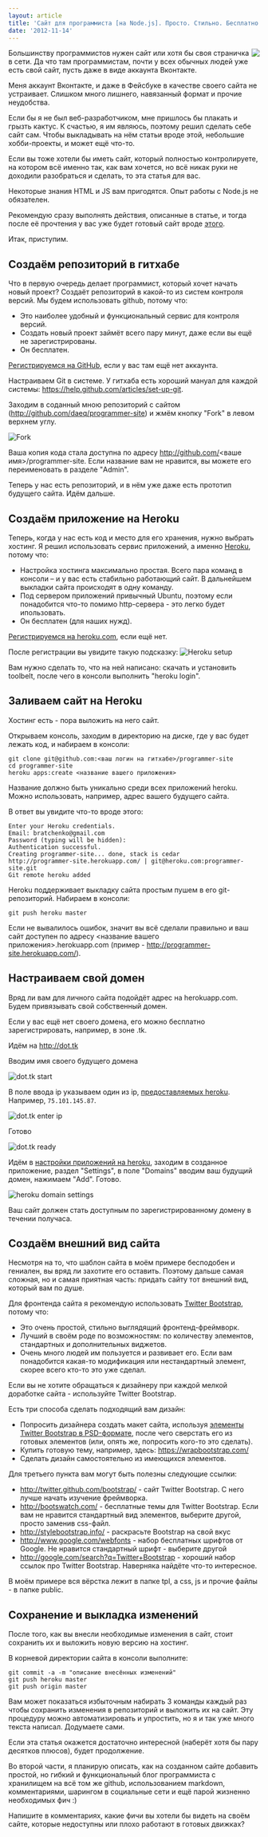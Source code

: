 ```yaml
---
layout: article
title: 'Сайт для программиста [на Node.js]. Просто. Стильно. Бесплатно.'
date: '2012-11-14'
---
```


<img src="http://daeq.ru/img/articles/programmer-site/logo.png" align="right"/>
Большинству программистов нужен сайт или хотя бы своя страничка в сети. Да что там программистам, почти у всех обычных людей уже есть свой сайт, пусть даже в виде аккаунта Вконтакте. 

Меня аккаунт Вконтакте, и даже в Фейсбуке в качестве своего сайта не устраивает. Слишком много лишнего, навязанный формат и прочие неудобства. 

Если бы я не был веб-разработчиком, мне пришлось бы плакать и грызть кактус. К счастью, я им являюсь, поэтому решил сделать себе сайт сам. Чтобы выкладывать на нём статьи вроде этой, небольшие хобби-проекты, и может ещё что-то.

Если вы тоже хотели бы иметь сайт, который полностью контролируете, на котором всё именно так, как вам хочется, но всё никак руки не доходили разобраться и сделать, то эта статья для вас. 

Некоторые знания HTML и JS вам пригодятся. Опыт работы с Node.js не обязателен. 

Рекомендую сразу выполнять действия, описанные в статье, и тогда после её прочтения у вас уже будет готовый сайт вроде [этого](http://programmer-site.tk).

Итак, приступим.

Создаём репозиторий в гитхабе
-----------------------------

Что в первую очередь делает программист, который хочет начать новый проект? Создаёт репозиторий в какой-то из систем контроля версий. Мы будем использовать github, потому что:

* Это наиболее удобный и функциональный сервис для контроля версий.
* Создать новый проект займёт всего пару минут, даже если вы ещё не зарегистрированы.
* Он бесплатен.

[Регистрируемся на GitHub](https://github.com/plans), если у вас там ещё нет аккаунта.

Настраиваем Git в системе. У гитхаба есть хороший мануал для каждой системы: <https://help.github.com/articles/set-up-git>.

Заходим в соданный мною репозиторий с сайтом (<http://github.com/daeq/programmer-site>) и жмём кнопку "Fork" в левом верхнем углу. 

![Fork](http://daeq.ru/img/articles/programmer-site/github-fork.png)

Ваша копия кода стала доступна по адресу http://github.com/<ваше имя>/programmer-site. Если название вам не нравится, вы можете его переименовать в разделе "Admin".

Теперь у нас есть репозиторий, и в нём уже даже есть прототип будущего сайта. Идём дальше.

Создаём приложение на Heroku
----------------------------

Теперь, когда у нас есть код и место для его хранения, нужно выбрать хостинг. Я решил использовать сервис приложений, а именно [Heroku](http://heroku.com), потому что:

* Настройка хостинга максимально простая. Всего пара команд в консоли – и у вас есть стабильно работающий сайт. В дальнейшем выкладки сайта происходят в одну команду.
* Под сервером приложений привычный Ubuntu, поэтому если понадобится что-то помимо http-сервера - это легко будет ипользовать.
* Он бесплатен (для наших нужд).

[Регистрируемся на heroku.com](https://api.heroku.com/signup), если ещё нет.

После регистрации вы увидите такую подсказку:
![Heroku setup](http://daeq.ru/img/articles/programmer-site/heroku-start.png)

Вам нужно сделать то, что на ней написано: скачать и установить toolbelt, после чего в консоли выполнить "heroku login".

Заливаем сайт на Heroku
-----------------------

Хостинг есть - пора выложить на него сайт.

Открываем консоль, заходим в директорию на диске, где у вас будет лежать код, и набираем в консоли:

```
git clone git@github.com:<ваш логин на гитхабе>/programmer-site
cd programmer-site
heroku apps:create <название вашего приложения>
```

Название должно быть уникально среди всех приложений heroku. Можно использовать, например, адрес вашего будущего сайта.

В ответ вы увидите что-то вроде этого:

```
Enter your Heroku credentials.
Email: bratchenko@gmail.com
Password (typing will be hidden): 
Authentication successful.
Creating programmer-site... done, stack is cedar
http://programmer-site.herokuapp.com/ | git@heroku.com:programmer-site.git
Git remote heroku added
```

Heroku поддерживает выкладку сайта простым пушем в его git-репозиторий. Набираем в консоли:

```
git push heroku master
```

Если не вывалилось ошибок, значит вы всё сделали правильно и ваш сайт доступен по адресу <название вашего приложения>.herokuapp.com (пример - <http://programmer-site.herokuapp.com/>).

Настраиваем свой домен
----------------------

Вряд ли вам для личного сайта подойдёт адрес на herokuapp.com. Будем привязывать свой собственный домен.

Если у вас ещё нет своего домена, его можно бесплатно зарегистрировать, например, в зоне .tk.

Идём на <http://dot.tk>

Вводим имя своего будущего домена

![dot.tk start](http://daeq.ru/img/articles/programmer-site/tk-start.png)

В поле ввода ip указываем один из ip, [предоставляемых heroku](https://devcenter.heroku.com/articles/custom-domains#naked-domains-mydomaincom). Например, `75.101.145.87`.

![dot.tk enter ip](http://daeq.ru/img/articles/programmer-site/tk-dns.png)

Готово

![dot.tk ready](http://daeq.ru/img/articles/programmer-site/tk-done.png)

Идём в [настройки приложений на heroku](https://dashboard.heroku.com/apps), заходим в созданное приложение, раздел "Settings", в поле "Domains" вводим ваш будущий домен, нажимаем "Add". Готово.

![heroku domain settings](http://daeq.ru/img/articles/programmer-site/heroku-settings.png)

Ваш сайт должен стать доступным по зарегистрированному домену в течении получаса.

Создаём внешний вид сайта
-------------------------

Несмотря на то, что шаблон сайта в моём примере бесподобен и гениален, вы вряд ли захотите его оставить. Поэтому дальше самая сложная, но и самая приятная часть: придать сайту тот внешний вид, который вам по душе.

Для фронтенда сайта я рекомендую использовать [Twitter Bootstrap](http://twitter.github.com/bootstrap/), потому что:

   * Это очень простой, стильно выглядящий фронтенд-фреймворк.
   * Лучший в своём роде по возможностям:  по количеству элементов, стандартных и дополнительных виджетов.
   * Очень много людей им пользуется и развивает его. Если вам понадобится какая-то модификация или нестандартный элемент, скорее всего кто-то это уже сделал.

Если вы не хотите обращаться к дизайнеру при каждой мелкой доработке сайта - используйте Twitter Bootstrap.

Есть три способа сделать подходящий вам дизайн:

* Попросить дизайнера создать макет сайта, используя [элементы Twitter Bootstrap в PSD-формате](http://www.bentdesignstudio.com/v2/2012/03/twitter-bootstrap-2-photoshop-template-psd/), после чего сверстать его из готовых элементов (или, опять же, попросить кого-то это сделать).
* Купить готовую тему, например, здесь: <https://wrapbootstrap.com/>
* Сделать дизайн самостоятельно из имеющихся элементов.

Для третьего пункта вам могут быть полезны следующие ссылки:

* <http://twitter.github.com/bootstrap/> - сайт Twitter Bootstrap. С него лучше начать изучение фреймворка.
* <http://bootswatch.com/> - бесплатные темы для Twitter Bootstrap. Если вам не нравится стандартный вид элементов, выберите другой, просто заменив css-файл.
* <http://stylebootstrap.info/> - раскрасьте Bootstrap на свой вкус
* <http://www.google.com/webfonts> - набор бесплатных шрифтов от Google. Не нравится стандартный шрифт - выберите другой
* <http://google.com/search?q=Twitter+Bootstrap> - хороший набор ссылок про Twitter Bootstrap. Наверняка найдёте что-то интересное.

В моём примере вся вёрстка лежит в папке tpl, а css, js и прочие файлы - в папке public.

Сохранение и выкладка изменений
-------------------------------

После того, как вы внесли необходимые изменения в сайт, стоит сохранить их и выложить новую версию на хостинг. 

В корневой директории сайта в консоли выполните:

```
git commit -a -m "описание внесённых изменений"
git push heroku master
git push origin master
```

Вам может показаться избыточным набирать 3 команды каждый раз чтобы сохранить изменения в репозиторий и выложить их на сайт. Эту процедуру можно автоматизировать и упростить, но я и так уже много текста написал. Додумаете сами.

Если эта статья окажется достаточно интересной (наберёт хотя бы пару десятков плюсов), будет продолжение.

Во второй части, я планирую описать, как на созданном сайте добавить простой, но гибкий и функциональный блог программиста с хранилищем на всё том же github, использованием markdown, комментариями, шарингом в социальные сети и ещё парой жизненно необходимых фич :)

Напишите в комментариях, какие фичи вы хотели бы видеть на своём сайте, которые недоступны или плохо работают в готовых движках?